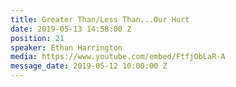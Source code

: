 ```yaml
---
title: Greater Than/Less Than...Our Hurt
date: 2019-05-13 14:58:00 Z
position: 21
speaker: Ethan Harrington
media: https://www.youtube.com/embed/FtfjObLaR-A
message_date: 2019-05-12 10:00:00 Z
---
```


